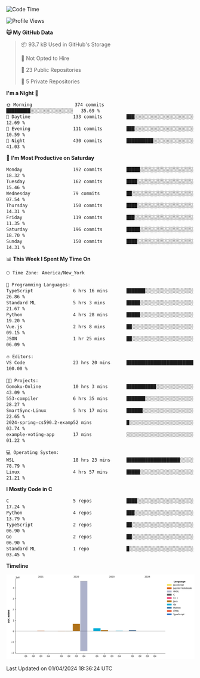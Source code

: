<!--START_SECTION:waka-->
![Code Time](http://img.shields.io/badge/Code%20Time-162%20hrs%208%20mins-blue)

![Profile Views](http://img.shields.io/badge/Profile%20Views-1-blue)

**🐱 My GitHub Data** 

> 📦 93.7 kB Used in GitHub's Storage 
 > 
> 🚫 Not Opted to Hire
 > 
> 📜 23 Public Repositories 
 > 
> 🔑 5 Private Repositories 
 > 
**I'm a Night 🦉** 

```text
🌞 Morning                374 commits         █████████░░░░░░░░░░░░░░░░   35.69 % 
🌆 Daytime                133 commits         ███░░░░░░░░░░░░░░░░░░░░░░   12.69 % 
🌃 Evening                111 commits         ███░░░░░░░░░░░░░░░░░░░░░░   10.59 % 
🌙 Night                  430 commits         ██████████░░░░░░░░░░░░░░░   41.03 % 
```
📅 **I'm Most Productive on Saturday** 

```text
Monday                   192 commits         █████░░░░░░░░░░░░░░░░░░░░   18.32 % 
Tuesday                  162 commits         ████░░░░░░░░░░░░░░░░░░░░░   15.46 % 
Wednesday                79 commits          ██░░░░░░░░░░░░░░░░░░░░░░░   07.54 % 
Thursday                 150 commits         ████░░░░░░░░░░░░░░░░░░░░░   14.31 % 
Friday                   119 commits         ███░░░░░░░░░░░░░░░░░░░░░░   11.35 % 
Saturday                 196 commits         █████░░░░░░░░░░░░░░░░░░░░   18.70 % 
Sunday                   150 commits         ████░░░░░░░░░░░░░░░░░░░░░   14.31 % 
```


📊 **This Week I Spent My Time On** 

```text
🕑︎ Time Zone: America/New_York

💬 Programming Languages: 
TypeScript               6 hrs 16 mins       ███████░░░░░░░░░░░░░░░░░░   26.86 % 
Standard ML              5 hrs 3 mins        █████░░░░░░░░░░░░░░░░░░░░   21.67 % 
Python                   4 hrs 28 mins       █████░░░░░░░░░░░░░░░░░░░░   19.20 % 
Vue.js                   2 hrs 8 mins        ██░░░░░░░░░░░░░░░░░░░░░░░   09.15 % 
JSON                     1 hr 25 mins        ██░░░░░░░░░░░░░░░░░░░░░░░   06.09 % 

🔥 Editors: 
VS Code                  23 hrs 20 mins      █████████████████████████   100.00 % 

🐱‍💻 Projects: 
Gomoku-Online            10 hrs 3 mins       ███████████░░░░░░░░░░░░░░   43.09 % 
553-compiler             6 hrs 35 mins       ███████░░░░░░░░░░░░░░░░░░   28.27 % 
SmartSync-Linux          5 hrs 17 mins       ██████░░░░░░░░░░░░░░░░░░░   22.65 % 
2024-spring-cs590.2-examp52 mins             █░░░░░░░░░░░░░░░░░░░░░░░░   03.74 % 
example-voting-app       17 mins             ░░░░░░░░░░░░░░░░░░░░░░░░░   01.22 % 

💻 Operating System: 
WSL                      18 hrs 23 mins      ████████████████████░░░░░   78.79 % 
Linux                    4 hrs 57 mins       █████░░░░░░░░░░░░░░░░░░░░   21.21 % 
```

**I Mostly Code in C** 

```text
C                        5 repos             ████░░░░░░░░░░░░░░░░░░░░░   17.24 % 
Python                   4 repos             ███░░░░░░░░░░░░░░░░░░░░░░   13.79 % 
TypeScript               2 repos             ██░░░░░░░░░░░░░░░░░░░░░░░   06.90 % 
Go                       2 repos             ██░░░░░░░░░░░░░░░░░░░░░░░   06.90 % 
Standard ML              1 repo              █░░░░░░░░░░░░░░░░░░░░░░░░   03.45 % 
```



**Timeline**

![Lines of Code chart](https://raw.githubusercontent.com/fqzz2000/fqzz2000/main/assets/bar_graph.png)


 Last Updated on 01/04/2024 18:36:24 UTC
<!--END_SECTION:waka-->
